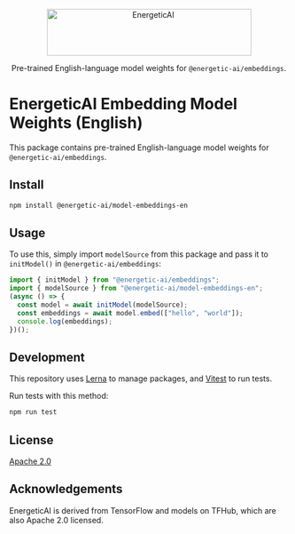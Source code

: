 <p align="center">
  <img src="https://raw.githubusercontent.com/realworldprivacy/energetic-ai/main/logo.png" alt="EnergeticAI" width="369" height="84">
</p>

<p align="center">Pre-trained English-language model weights for <code>@energetic-ai/embeddings</code>.</p>

# EnergeticAI Embedding Model Weights (English)

This package contains pre-trained English-language model weights for `@energetic-ai/embeddings`.

## Install

```bash
npm install @energetic-ai/model-embeddings-en
```

## Usage

To use this, simply import `modelSource` from this package and pass it to `initModel()` in `@energetic-ai/embeddings`:

```js
import { initModel } from "@energetic-ai/embeddings";
import { modelSource } from "@energetic-ai/model-embeddings-en";
(async () => {
  const model = await initModel(modelSource);
  const embeddings = await model.embed(["hello", "world"]);
  console.log(embeddings);
})();
```

## Development

This repository uses [Lerna](https://lerna.js.org/) to manage packages, and [Vitest](https://vitest.dev/) to run tests.

Run tests with this method:

```bash
npm run test
```

## License

[Apache 2.0](LICENSE)

## Acknowledgements

EnergeticAI is derived from TensorFlow and models on TFHub, which are also Apache 2.0 licensed.
